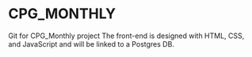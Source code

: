 # CPG_MONTHLY
Git for CPG_Monthly project
The front-end is designed with HTML, CSS, and JavaScript and will be linked to a Postgres DB.
